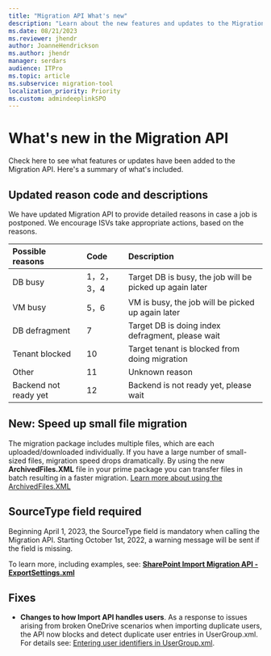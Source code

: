 ```yaml
---
title: "Migration API What's new"
description: "Learn about the new features and updates to the Migration API."
ms.date: 08/21/2023
ms.reviewer: jhendr
author: JoanneHendrickson
ms.author: jhendr
manager: serdars
audience: ITPro
ms.topic: article
ms.subservice: migration-tool
localization_priority: Priority
ms.custom: admindeeplinkSPO
---
```

# What's new in the Migration API

Check here to see what features or updates have been added to the Migration API. Here's a summary of what's included.

## Updated reason code and descriptions

We have updated Migration API to provide detailed reasons in case a job is postponed. We encourage ISVs take appropriate actions, based on the reasons.

|Possible reasons |Code|Description|
|:-----|:-----|:-----|
|DB busy|1，2，3，4|Target DB is busy, the job will be picked up again later|
|VM busy |5，6|VM is busy, the job will be picked up again later|
|DB defragment |7|Target DB is doing index defragment, please wait|
|Tenant blocked |10|Target tenant is blocked from doing migration|
|Other|11|Unknown reason|
|Backend not ready yet |12|Backend is not ready yet, please wait|


## New: Speed up small file migration

The migration package includes multiple files, which are each uploaded/downloaded individually. If you have a large number of small-sized files, migration speed drops dramatically. By using the new **ArchivedFiles.XML** file in your prime package you can transfer files in batch resulting in a faster migration. [Learn more about using the ArchivedFiles.XML](/sharepoint/dev/apis/migration-api-overview#archivedfilessxml)

## SourceType field required

Beginning April 1, 2023, the SourceType field is mandatory when calling the Migration API. Starting October 1st, 2022, a warning message will be sent if the field is missing.

To learn more, including examples, see: **[SharePoint Import Migration API - ExportSettings.xml](/sharepoint/dev/apis/migration-api-overview#exportsettingsxml)**

## Fixes

- **Changes to how Import API handles users**. As a response to issues arising from broken OneDrive scenarios when importing duplicate users, the API now blocks and detect duplicate user entries in UserGroup.xml. For details see: [Entering user identifiers in UserGroup.xml](/sharepoint/dev/apis/migration-api-overview#entering-user-identifiers-in-usergroup.xml). 

